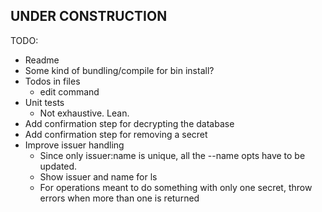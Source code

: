 ## UNDER CONSTRUCTION

TODO:

- Readme
- Some kind of bundling/compile for bin install?
- Todos in files
  - edit command
- Unit tests
  - Not exhaustive. Lean.
- Add confirmation step for decrypting the database
- Add confirmation step for removing a secret
- Improve issuer handling
  - Since only issuer:name is unique, all the --name opts have to be updated.
  - Show issuer and name for ls
  - For operations meant to do something with only one secret, throw errors when more than one is returned
